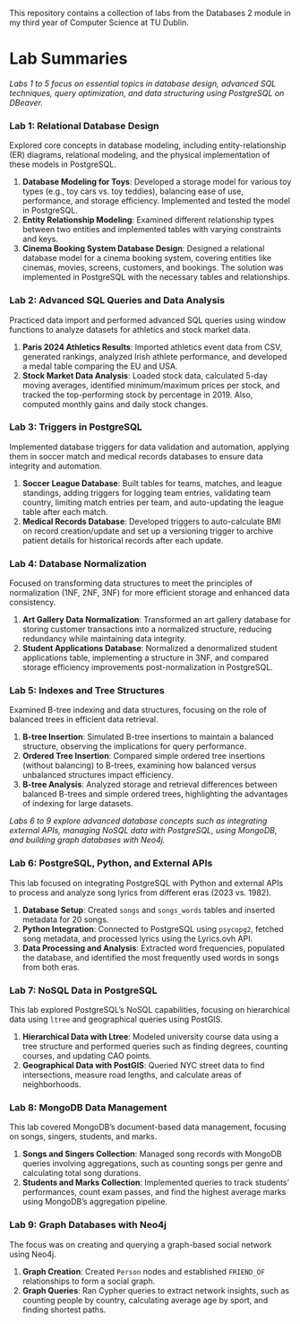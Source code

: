 This repository contains a collection of labs from the Databases 2 module in my third year of Computer Science at TU Dublin. 

# Lab Summaries 

*Labs 1 to 5 focus on essential topics in database design, advanced SQL techniques, query optimization, and data structuring using PostgreSQL on DBeaver.*

### Lab 1: Relational Database Design
Explored core concepts in database modeling, including entity-relationship (ER) diagrams, relational modeling, and the physical implementation of these models in PostgreSQL.

1. **Database Modeling for Toys**: Developed a storage model for various toy types (e.g., toy cars vs. toy teddies), balancing ease of use, performance, and storage efficiency. Implemented and tested the model in PostgreSQL.
2. **Entity Relationship Modeling**: Examined different relationship types between two entities and implemented tables with varying constraints and keys.
3. **Cinema Booking System Database Design**: Designed a relational database model for a cinema booking system, covering entities like cinemas, movies, screens, customers, and bookings. The solution was implemented in PostgreSQL with the necessary tables and relationships.

### Lab 2: Advanced SQL Queries and Data Analysis
Practiced data import and performed advanced SQL queries using window functions to analyze datasets for athletics and stock market data.

1. **Paris 2024 Athletics Results**: Imported athletics event data from CSV, generated rankings, analyzed Irish athlete performance, and developed a medal table comparing the EU and USA.
2. **Stock Market Data Analysis**: Loaded stock data, calculated 5-day moving averages, identified minimum/maximum prices per stock, and tracked the top-performing stock by percentage in 2019. Also, computed monthly gains and daily stock changes.

### Lab 3: Triggers in PostgreSQL
Implemented database triggers for data validation and automation, applying them in soccer match and medical records databases to ensure data integrity and automation.

1. **Soccer League Database**: Built tables for teams, matches, and league standings, adding triggers for logging team entries, validating team country, limiting match entries per team, and auto-updating the league table after each match.
2. **Medical Records Database**: Developed triggers to auto-calculate BMI on record creation/update and set up a versioning trigger to archive patient details for historical records after each update.

### Lab 4: Database Normalization
Focused on transforming data structures to meet the principles of normalization (1NF, 2NF, 3NF) for more efficient storage and enhanced data consistency.

1. **Art Gallery Data Normalization**: Transformed an art gallery database for storing customer transactions into a normalized structure, reducing redundancy while maintaining data integrity.
2. **Student Applications Database**: Normalized a denormalized student applications table, implementing a structure in 3NF, and compared storage efficiency improvements post-normalization in PostgreSQL.

### Lab 5: Indexes and Tree Structures
Examined B-tree indexing and data structures, focusing on the role of balanced trees in efficient data retrieval.

1. **B-tree Insertion**: Simulated B-tree insertions to maintain a balanced structure, observing the implications for query performance.
2. **Ordered Tree Insertion**: Compared simple ordered tree insertions (without balancing) to B-trees, examining how balanced versus unbalanced structures impact efficiency.
3. **B-tree Analysis**: Analyzed storage and retrieval differences between balanced B-trees and simple ordered trees, highlighting the advantages of indexing for large datasets.

*Labs 6 to 9 explore advanced database concepts such as integrating external APIs, managing NoSQL data with PostgreSQL, using MongoDB, and building graph databases with Neo4j.*

### Lab 6: PostgreSQL, Python, and External APIs
This lab focused on integrating PostgreSQL with Python and external APIs to process and analyze song lyrics from different eras (2023 vs. 1982).

1. **Database Setup**: Created `songs` and `songs_words` tables and inserted metadata for 20 songs.
2. **Python Integration**: Connected to PostgreSQL using `psycopg2`, fetched song metadata, and processed lyrics using the Lyrics.ovh API.
3. **Data Processing and Analysis**: Extracted word frequencies, populated the database, and identified the most frequently used words in songs from both eras.

### Lab 7: NoSQL Data in PostgreSQL
This lab explored PostgreSQL’s NoSQL capabilities, focusing on hierarchical data using `ltree` and geographical queries using PostGIS.

1. **Hierarchical Data with Ltree**: Modeled university course data using a tree structure and performed queries such as finding degrees, counting courses, and updating CAO points.
2. **Geographical Data with PostGIS**: Queried NYC street data to find intersections, measure road lengths, and calculate areas of neighborhoods.

### Lab 8: MongoDB Data Management
This lab covered MongoDB’s document-based data management, focusing on songs, singers, students, and marks.

1. **Songs and Singers Collection**: Managed song records with MongoDB queries involving aggregations, such as counting songs per genre and calculating total song durations.
2. **Students and Marks Collection**: Implemented queries to track students’ performances, count exam passes, and find the highest average marks using MongoDB’s aggregation pipeline.

### Lab 9: Graph Databases with Neo4j
The focus was on creating and querying a graph-based social network using Neo4j.

1. **Graph Creation**: Created `Person` nodes and established `FRIEND_OF` relationships to form a social graph.
2. **Graph Queries**: Ran Cypher queries to extract network insights, such as counting people by country, calculating average age by sport, and finding shortest paths.
